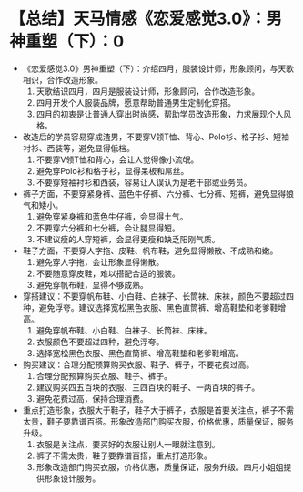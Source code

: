 # 【总结】天马情感《恋爱感觉3.0》：男神重塑（下）：0

-   《恋爱感觉3.0》男神重塑（下）：介绍四月，服装设计师，形象顾问，与天歌相识，合作改造形象。
    1.  天歌结识四月，四月是服装设计师，形象顾问，合作改造形象。
    2.  四月开发个人服装品牌，愿意帮助普通男生定制化穿搭。
    3.  四月的初衷是让普通人穿出时尚感，帮助学员改造形象，力求展现个人风格。
-   改造后的学员容易穿成渣男，不要穿V领T恤、背心、Polo衫、格子衫、短袖衬衫、西装等，避免显得低档。
    1.  不要穿V领T恤和背心，会让人觉得像小流氓。
    2.  避免穿Polo衫和格子衫，显得呆板和屌丝。
    3.  不要穿短袖衬衫和西装，容易让人误认为是老干部或业务员。
-   裤子方面，不要穿紧身裤、蓝色牛仔裤、六分裤、七分裤、短裤，避免显得娘气和矮小。
    1.  避免穿紧身裤和蓝色牛仔裤，会显得土气。
    2.  不要穿六分裤和七分裤，会让腿显得短。
    3.  不建议瘦的人穿短裤，会显得更瘦和缺乏阳刚气质。
-   鞋子方面，不要穿人字拖、皮鞋、帆布鞋，避免显得懒散、不成熟和嫩。
    1.  避免穿人字拖，会让形象显得懒散。
    2.  不要随意穿皮鞋，难以搭配合适的服装。
    3.  避免穿帆布鞋，显得不够成熟。
-   穿搭建议：不要穿帆布鞋、小白鞋、白袜子、长筒袜、床袜，颜色不要超过四种，避免浮夸。建议选择宽松黑色衣服、黑色直筒裤、增高鞋垫和老爹鞋增高。
    1.  避免穿帆布鞋、小白鞋、白袜子、长筒袜、床袜。
    2.  衣服颜色不要超过四种，避免浮夸。
    3.  选择宽松黑色衣服、黑色直筒裤、增高鞋垫和老爹鞋增高。
-   购买建议：合理分配预算购买衣服、鞋子、裤子，不要花费过高。
    1.  合理分配预算购买衣服、鞋子、裤子。
    2.  建议购买四五百块的衣服、三四百块的鞋子、一两百块的裤子。
    3.  避免花费过高，保持合理消费。
-   重点打造形象，衣服大于鞋子，鞋子大于裤子，衣服是首要关注点，裤子不需太贵，鞋子要靠谱百搭。形象改造部门购买衣服，价格优惠，质量保证，服务升级。
    1.  衣服是关注点，要买好的衣服让别人一眼就注意到。
    2.  裤子不需太贵，鞋子要靠谱百搭，重点打造形象。
    3.  形象改造部门购买衣服，价格优惠，质量保证，服务升级。四月小姐姐提供形象设计服务。
